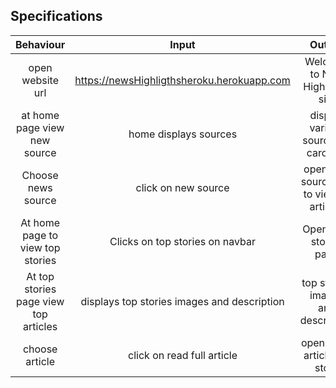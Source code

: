 ## Specifications
| Behaviour                               | Input                                        | Output                                       |
| :--------------------------------------:| :------------------------------------------: | :------------------------------------------: |
| open website url                        | https://newsHighligthsheroku.herokuapp.com   | Welcome to New Highlights site               |
| at home page view new source            | home displays sources                        | display various sources in carousel          |
| Choose news source                      | click on new source                          | open new source site to view all articles    |
| At home page to view top stories        | Clicks on top stories on navbar              | Opens top stories page                       |
| At top stories page view top articles   | displays top stories images and description  | top stories images and description           |
| choose article                          | click on read full article                   | opens new article full story                 |

